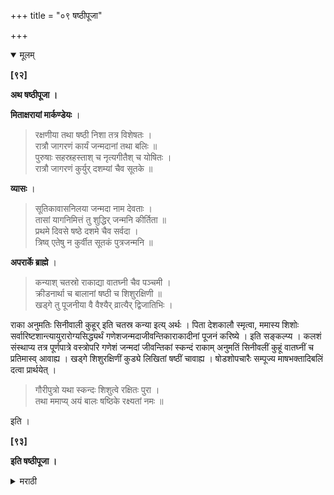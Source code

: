 +++
title = "०९ षष्ठीपूजा"

+++

<details open><summary>मूलम्</summary>

**[९२]**

**अथ षष्ठीपूजा ।**

**मिताक्षरायां मार्कण्डेयः** ।

> रक्षणीया तथा षष्ठी निशा तत्र विशेषतः ।  
रात्रौ जागरणं कार्यं जन्मदानां तथा बलिः ॥  
पुरुषाः सहस्रहस्ताश् च नृत्यगीतैश् च योषितः ।  
रात्रौ जागरणं कुर्युर् दशम्यां चैव सूतके ॥

**व्यासः** ।

> सूतिकावासनिलया जन्मदा नाम देवताः ।  
तासां यागनिमित्तं तु शुद्धिर् जन्मनि कीर्तिता ॥  
प्रथमे दिवसे षष्ठे दशमे चैव सर्वदा ।  
त्रिष्व् एतेषु न कुर्वीत सूतकं पुत्रजन्मनि ॥

**अपरार्के ब्राह्मे** ।

> कन्याश् चतस्रो राकाद्या वातघ्नी चैव पञ्चमी ।  
क्रीडनार्था च बालानां षष्ठी च शिशुरक्षिणी ॥  
खड्गे तु पूजनीया वै वैश्यैर् व्रात्यैर् द्विजातिभिः ।

राका अनुमतिः सिनीवाली कुहूर् इति चतस्र कन्या इत्य् अर्थः । पिता देशकालौ स्मृत्वा, ममास्य शिशोः सर्वारिष्टशान्त्यायुरारोग्यसिद्ध्यर्थं गणेशजन्मदाजीवन्तिकाराकादीनां पूजनं करिष्ये । इति सङ्कल्प्य । कलशं संस्थाप्य तत्र पूर्णपात्रे वस्त्रोपरि गणेशं जन्मदां जीवन्तिकां स्कन्दं राकाम् अनुमतिं सिनीवलीं कुहूं वातघ्नीं च प्रतिमास्व् आवाह्य । खड्गे शिशुरक्षिणीं कुड्ये लिखितां षष्ठीं चावाह्य । षोडशोपचारैः सम्पूज्य माषभक्तादिबलिं दत्वा प्रार्थयेत् ।

> गौरीपुत्रो यथा स्कन्दः शिशुत्वे रक्षितः पुरा ।  
तथा ममाप्य् अयं बालः षष्ठिके रक्ष्यतां नमः ॥ 

इति ।

**[९३]**

**इति षष्ठीपूजा ।**
 
</details>

<details><summary>मराठी</summary>

आतां षष्ठीपूजन साङ्गतो. याविषयीं मिताक्षरत मार्कण्डेय ह्मणतो की, "स्त्री प्रसूत झाल्यानन्तर विशेषेकरून स हावी रात्र मोठ्या हुशारीने रक्षण करावी. ती अशी की, रात्री जागरण करावेम्. जन्मदा नामक देवीम्स बलि द्यावा. पुरुषान्नी हाताम्त शस्त्रे घेऊन व स्त्रियान्नी गायन, नाच इत्यादि करून दाहाव्या रात्रीही जागरण करावें." व्यास ह्मणतो की, "बाळन्तिणीच्या घराम्त राहणान्या जन्मदा नांवाच्या ज्या देवी आहेत, त्याञ्ची पूजा करावी. त्याकरितां जननाशौ चान्तही धर्मशास्त्रकर्त्यान्नी शुद्धि साङ्गितली आहे." ती प्रथम, ६ वा, व १० वा, या दिवशी आहे. या तिन्ही दिवशीं सूतकदोष मानूं नये." अपरार्कनामक ग्रन्थाम्त ब्रह्मपुराणान्त- "राका १, अनुमती २, सिनीवाली ३, कुहू ४ ह्या चार कन्या; आणि वाती ५ वी ह्याञ्चे प्रतिमांवर व सहावी शिशुरक्षिणी हिचे वैश्य, व संस्काररहित ब्राह्मण यान्नी तलवारीवर आवाहन करून पूजन करावे. यालाच जन्मदा असें ह्मणतात." बापाने स्नान, व देशकालादि स्मरण करून,- "ममास्य शिशोः सर्वारिष्टशान्त्यायुरारोग्यसिद्ध्यर्थं गणेशजन्मदाजीवन्तिकाराकादीनां पूजनं करिष्ये" । असा सङ्कल्प करून, कलश ठेवून त्यावर पूर्णपात्राम्त नवीन वस्त्रावर,-

>  गणेशाय नमः । गणेशम् आवाहयामि १ जन्मदायै नमः । जन्मदाम् आवाहयामि २ जीवन्तिकायै नमः । जीवन्तिकामावाहयामि ३ स्कन्दाय नमः । स्कन्दमावाहयामि ४ राकायै नमः । राकामावाहयामि ५ अनुमत्यै नमः । अनुमतीमावाहयामि ६ सिनीवाल्यै नमः । सिनीवालीमावाहयामि ७ कुव्हे नमः । कुहूमावाहयामि ८ वातघ्न्यै नमः । वातघ्नीमावाहयामि

९ ह्या मन्त्रान्नी या देवताञ्चें स्वर्णप्रतिमांवर आवाहन करून, तलवारीवर- "शिशुरक्षिण्यै नमः । शिशुरक्षिणीमावाहयामि" ह्मणून हिचे आवाहन करावेम्; आणि भिन्तीवर षष्ठी देवीचें चित्र काढून- “षष्ठ्यै नमः । षष्ठीमावाहयामि" असे आवाहन करून, सर्व देवताञ्चें षोडशोपचार पूजन करून भाताचा राशि करून त्यावर उडीद, गुलाल वगैरे घालून तो बलि देऊन पुढील मन्त्राने प्रार्थना करावी. “गौरीपुत्रो यथा स्कन्दः शिशुले रक्षितः पुरा ॥ तथा ममाप्ययं बालः षष्टिके रक्ष्यतां नमः १" नन्तर सर्व रात्र वायें वाजवून जागरण करून प्रातःकालीं स्नान करून देवताञ्ची उत्तरपूजा करून त्याञ्चे विसर्जन करावेम्. कर्म ईश्वरार्पण करावेम्. 

इति श्रीशूद्रकमलाकरे षष्ठीपूजनप्रयोगः ॥ 
</details>